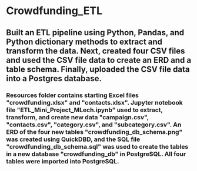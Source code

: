 # Crowdfunding_ETL
## Built an ETL pipeline using Python, Pandas, and Python dictionary methods to extract and transform the data. Next, created four CSV files and used the CSV file data to create an ERD and a table schema. Finally, uploaded the CSV file data into a Postgres database.
### Resources folder contains starting Excel files "crowdfunding.xlsx" and "contacts.xlsx". Jupyter notebook file "ETL_Mini_Project_MLech.ipynb" used to extract, transform, and create new data "campaign.csv", "contacts.csv", "category.csv", and "subcategory.csv". An ERD of the four new tables "crowdfunding_db_schema.png" was created using QuickDBD, and the SQL file "crowdfunding_db_schema.sql" was used to create the tables in a new database "crowdfunding_db" in PostgreSQL. All four tables were imported into PostgreSQL.